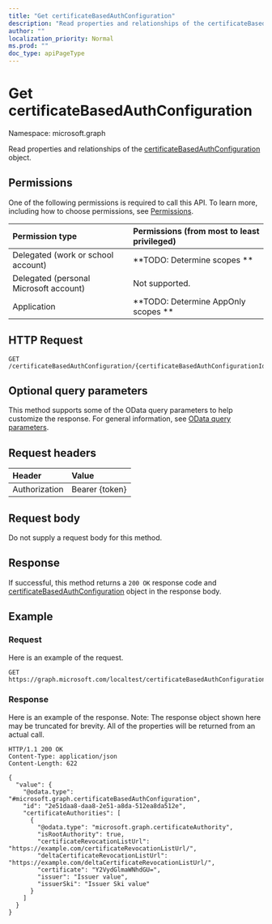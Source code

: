 ```yaml
---
title: "Get certificateBasedAuthConfiguration"
description: "Read properties and relationships of the certificateBasedAuthConfiguration object."
author: ""
localization_priority: Normal
ms.prod: ""
doc_type: apiPageType
---
```


# Get certificateBasedAuthConfiguration

Namespace: microsoft.graph

Read properties and relationships of the [certificateBasedAuthConfiguration](../resources/certificatebasedauthconfiguration.md) object.

## Permissions
One of the following permissions is required to call this API. To learn more, including how to choose permissions, see [Permissions](/concepts/permissions-reference.md).

|Permission type|Permissions (from most to least privileged)|
|:---|:---|
|Delegated (work or school account)|**TODO: Determine scopes **|
|Delegated (personal Microsoft account)|Not supported.|
|Application|**TODO: Determine AppOnly scopes **|

## HTTP Request
<!-- {
  "blockType": "ignored"
}
-->
``` http
GET /certificateBasedAuthConfiguration/{certificateBasedAuthConfigurationId}
```

## Optional query parameters
This method supports some of the OData query parameters to help customize the response. For general information, see [OData query parameters](/graph/query-parameters).

## Request headers
|Header|Value|
|:---|:---|
|Authorization|Bearer {token}|

## Request body
Do not supply a request body for this method.

## Response
If successful, this method returns a `200 OK` response code and [certificateBasedAuthConfiguration](../resources/certificatebasedauthconfiguration.md) object in the response body.

## Example

### Request
Here is an example of the request.
<!-- {
  "blockType": "request",
  "name": "get_certificatebasedauthconfiguration"
}
-->
``` http
GET https://graph.microsoft.com/localtest/certificateBasedAuthConfiguration/{certificateBasedAuthConfigurationId}
```

### Response
Here is an example of the response. Note: The response object shown here may be truncated for brevity. All of the properties will be returned from an actual call.
<!-- {
  "blockType": "response",
  "truncated": true,
  "@odata.type": "microsoft.graph.certificateBasedAuthConfiguration"
}
-->
``` http
HTTP/1.1 200 OK
Content-Type: application/json
Content-Length: 622

{
  "value": {
    "@odata.type": "#microsoft.graph.certificateBasedAuthConfiguration",
    "id": "2e51daa8-daa8-2e51-a8da-512ea8da512e",
    "certificateAuthorities": [
      {
        "@odata.type": "microsoft.graph.certificateAuthority",
        "isRootAuthority": true,
        "certificateRevocationListUrl": "https://example.com/certificateRevocationListUrl/",
        "deltaCertificateRevocationListUrl": "https://example.com/deltaCertificateRevocationListUrl/",
        "certificate": "Y2VydGlmaWNhdGU=",
        "issuer": "Issuer value",
        "issuerSki": "Issuer Ski value"
      }
    ]
  }
}
```

